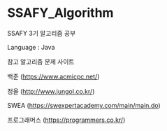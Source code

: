 # SSAFY_Algorithm
SSAFY 3기 알고리즘 공부

Language : Java 


참고 알고리즘 문제 사이트

백준 (https://www.acmicpc.net/)

정올 (http://www.jungol.co.kr/)

SWEA (https://swexpertacademy.com/main/main.do)

프로그래머스 (https://programmers.co.kr/)
